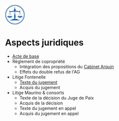 <link rel="stylesheet" href="normal3.css" type="text/css" />

![](icon_justice.png)

# Aspects juridiques

* [Acte de base](acte_base.md) 
* Règlement de copropriété
    * Intégration des propositions du [Cabinet Arquin](Statuts_Conformes_2017.pdf)
    * Effets du double refus de l'AG
* Litige Fontenelle
    * [Texte du jugement](TPI_Fontenelle_20160509.pdf)
    * Acquis du jugement
* Litige Maurino & consorts
    * Texte de la décision du Juge de Paix
    * Acquis de la décision
    * Texte du jugement en appel
    * Acquis du jugement en appel


